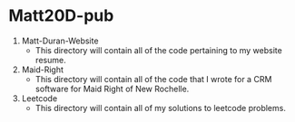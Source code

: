 # Matt20D-pub

1.  Matt-Duran-Website   
       * This directory will contain all of the code pertaining to my website resume.
2.  Maid-Right   
       * This directory will contain all of the code that I wrote for a CRM software for Maid Right of New Rochelle.
3.  Leetcode    
       * This directory will contain all of my solutions to leetcode problems. 
